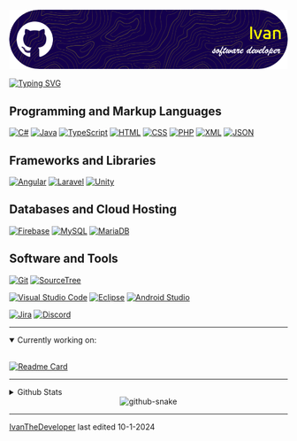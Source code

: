 <!-- README.md -->

![Header](./github-header-image.png)

[![Typing SVG](https://readme-typing-svg.demolab.com/?lines=Hello,+my+name+is+Ivan;Im+a+junior+software+developer;Welcome+to+my+github+profile+:D)](https://git.io/typing-svg)



## Programming and Markup Languages
[![C#](https://custom-icon-badges.demolab.com/badge/C%23-%23239120.svg?logo=cshrp&logoColor=white)](#)
[![Java](https://img.shields.io/badge/Java-%23ED8B00.svg?logo=openjdk&logoColor=white)](#)
[![TypeScript](https://img.shields.io/badge/TypeScript-3178C6?logo=typescript&logoColor=fff)](#)
[![HTML](https://img.shields.io/badge/HTML-%23E34F26.svg?logo=html5&logoColor=fff)](#)
[![CSS](https://img.shields.io/badge/CSS-1572B6?logo=css3&logoColor=fff)](#)
[![PHP](https://img.shields.io/badge/php-%23777BB4.svg?&logo=php&logoColor=white)](#)
[![XML](https://img.shields.io/badge/XML-767C52?logo=xml&logoColor=fff)](#)
[![JSON](https://img.shields.io/badge/JSON-000?logo=json&logoColor=fff)](#)



## Frameworks and Libraries
[![Angular](https://img.shields.io/badge/Angular-%23DD0031.svg?logo=angular&logoColor=fff)](#)
[![Laravel](https://img.shields.io/badge/Laravel-%23FF2D20.svg?logo=laravel&logoColor=fff)](#)
[![Unity](https://img.shields.io/badge/Unity-%23000000.svg?logo=unity&logoColor=fff)](#)



## Databases and Cloud Hosting
[![Firebase](https://img.shields.io/badge/Firebase-039BE5?logo=Firebase&logoColor=fff)](#)
[![MySQL](https://img.shields.io/badge/MySQL-4479A1?logo=mysql&logoColor=fff)](#)
[![MariaDB](https://img.shields.io/badge/MariaDB-003545?logo=mariadb&logoColor=fff)](#)



## Software and Tools
[![Git](https://img.shields.io/badge/Git-F05032?logo=git&logoColor=fff)](#)
[![SourceTree](https://img.shields.io/badge/Sourcetree-0052CC?logo=sourcetree&logoColor=fff)](#)

[![Visual Studio Code](https://custom-icon-badges.demolab.com/badge/Visual%20Studio%20Code-0078d7.svg?logo=vsc&logoColor=fff)](#)
[![Eclipse](https://img.shields.io/badge/Eclipse-FE7A16.svg?logo=Eclipse&logoColor=fff)](#)
[![Android Studio](https://img.shields.io/badge/Android%20Studio-3DDC84?logo=android&logoColor=fff)](#)

[![Jira](https://img.shields.io/badge/Jira-0052CC?logo=jira&logoColor=fff)](#)
[![Discord](https://img.shields.io/badge/Discord-%235865F2.svg?&logo=discord&logoColor=fff)](#)

------

<details open>
<summary>Currently working on:</summary>
<br/>
    
[![Readme Card](https://github-readme-stats.vercel.app/api/pin/?username=IvanTheDeveloper&repo=ForgottenTyrants&show_owner=true&description_lines_count=10&theme=github_dark)](https://github.com/Abyss-Forge/ForgottenTyrants)

------
</details>



<details>
    <summary>Github Stats</summary>
    <br/>
    <div align="center" style="display: flex; align-items: stretch; justify-content: center; ">
        <img src="https://github-readme-stats.vercel.app/api?username=IvanTheDeveloper&show_icons=true&rank_icon=percentile&theme=shades-of-purple" alt="GitHub stats" style="width: auto; height: 200px;">
        <img src="https://github-readme-stats.vercel.app/api/top-langs/?username=IvanTheDeveloper&layout=compact&theme=dracula&title_color=ffffff&text_color=ffffff" alt="Top Langs" style="width: auto; height: 200px;">
    </div>
</details>

<div align="center">
  <picture>
    <source media="(prefers-color-scheme: dark)" srcset="https://raw.githubusercontent.com/IvanTheDeveloper/IvanTheDeveloper/output/github-contribution-grid-snake-dark.svg" />
    <source media="(prefers-color-scheme: light)" srcset="https://raw.githubusercontent.com/IvanTheDeveloper/IvanTheDeveloper/output/github-contribution-grid-snake.svg" />
    <img alt="github-snake" src="https://raw.githubusercontent.com/IvanTheDeveloper/IvanTheDeveloper/output/github-snake.svg" />
  </picture>
</div>

------

[IvanTheDeveloper](https://github.com/IvanTheDeveloper)
last edited 10-1-2024
